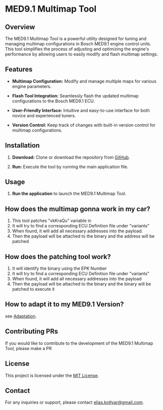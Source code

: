 # MED9.1 Multimap Tool

## Overview

The MED9.1 Multimap Tool is a powerful utility designed for tuning and managing multimap configurations in Bosch MED9.1 engine control units. This tool simplifies the process of adjusting and optimizing the engine's performance by allowing users to easily modify and flash multimap settings.

## Features

- **Multimap Configuration:** Modify and manage multiple maps for various engine parameters.
  
- **Flash Tool Integration:** Seamlessly flash the updated multimap configurations to the Bosch MED9.1 ECU.

- **User-Friendly Interface:** Intuitive and easy-to-use interface for both novice and experienced tuners.

- **Version Control:** Keep track of changes with built-in version control for multimap configurations.

## Installation

1. **Download:** Clone or download the repository from [GitHub](https://github.com/EliasKotlyar/MED9.1-Multimap-Tool).

2. **Run:** Execute the tool by running the main application file.

## Usage

1. **Run the application** to launch the MED9.1 Multimap Tool.

## How does the multimap gonna work in my car?

1. This tool patches "vkKraQu" variable in
2. It will try to find a corresponding ECU Definition file under "variants"
3. When found, it will add all necessary addresses into the payload.
4. Then the payload will be attached to the binary and the address will be patched

## How does the patching tool work?

1. It will identify the binary using the EPK Number
2. It will try to find a corresponding ECU Definition file under "variants"
3. When found, it will add all necessary addresses into the payload
4. Then the payload will be attached to the binary and the binary will be patched to execute it

## How to adapt it to my MED9.1 Version?

see [Adaptation](adaptation.md).


## Contributing PRs

If you would like to contribute to the development of the MED9.1 Multimap Tool, please make a PR

## License

This project is licensed under the [MIT License](LICENSE).

## Contact

For any inquiries or support, please contact elias.kotlyar@gmail.com.

